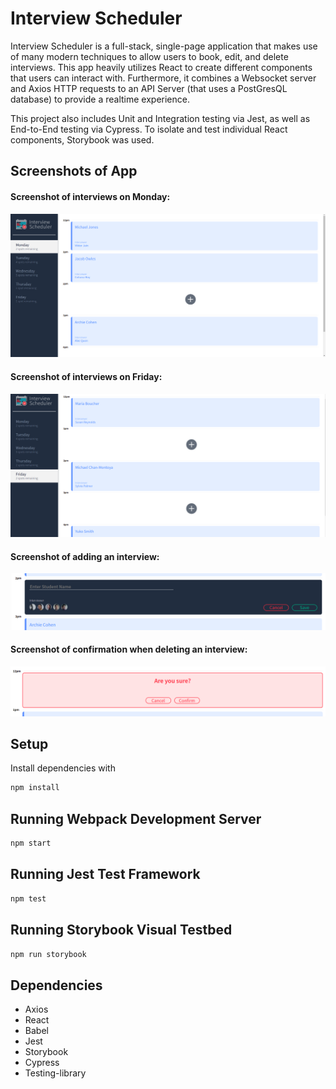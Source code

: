 # Interview Scheduler

Interview Scheduler is a full-stack, single-page application that makes use of many modern techniques to allow users to book, edit, and delete interviews. This app heavily utilizes React to create different components that users can interact with. Furthermore, it combines a Websocket server and Axios HTTP requests to an API Server (that uses a PostGresQL database) to provide a realtime experience.

This project also includes Unit and Integration testing via Jest, as well as End-to-End testing via Cypress. To isolate and test individual React components, Storybook was used.



## Screenshots of App

<h4>Screenshot of interviews on Monday:</h4>

!["Screenshot of interviews on Monday"](https://github.com/jameshuang98/scheduler/blob/master/public/images/Monday.png?raw=true)

<h4>Screenshot of interviews on Friday: </h4>

!["Screenshot of interviews on Friday"](https://github.com/jameshuang98/scheduler/blob/master/public/images/Friday.png?raw=true)

<h4>Screenshot of adding an interview:</h4>

!["Screenshot of adding an interview"](https://github.com/jameshuang98/scheduler/blob/master/public/images/Add2.png?raw=true)

<h4>Screenshot of confirmation when deleting an interview:</h4>

!["Screenshot of confirmation when deleting an interview"](https://github.com/jameshuang98/scheduler/blob/master/public/images/Delete.png?raw=true)


## Setup

Install dependencies with 
```sh
npm install
```


## Running Webpack Development Server

```sh
npm start
```


## Running Jest Test Framework

```sh
npm test
```


## Running Storybook Visual Testbed

```sh
npm run storybook
```


## Dependencies
- Axios
- React
- Babel
- Jest
- Storybook
- Cypress
- Testing-library
